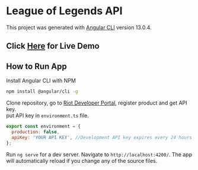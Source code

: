 # League of Legends API

This project was generated with [Angular CLI](https://github.com/angular/angular-cli) version 13.0.4.

## Click [Here](https://lolapi-55c01.web.app) for Live Demo

## How to Run App

Install Angular CLI with NPM

```bash
npm install @angular/cli -g
```

Clone repository, go to [Riot Developer Portal](https://developer.riotgames.com/), register product and get API key. <br/>
put API key in `environment.ts` file.

```js
export const environment = {
  production: false,
  apiKey: 'YOUR API KEY', //Development API key expires every 24 hours
};
```

Run `ng serve` for a dev server. Navigate to `http://localhost:4200/`. The app will automatically reload if you change any of the source files.
